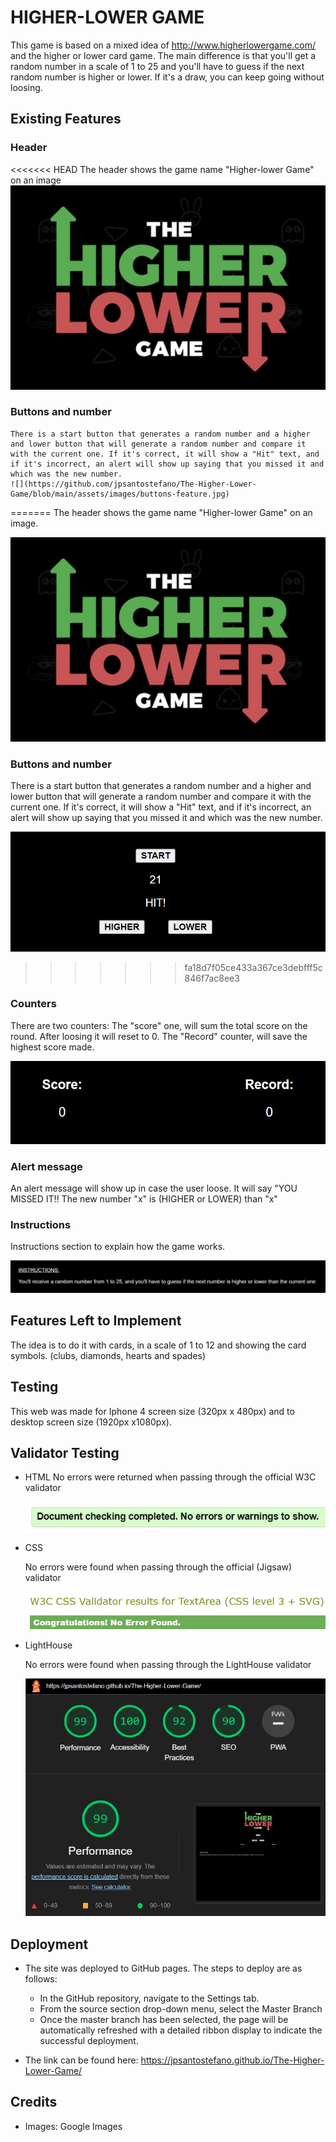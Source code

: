 # HIGHER-LOWER GAME

This game is based on a mixed idea of http://www.higherlowergame.com/ and the higher or lower card game.
The main difference is that you'll get a random number in a scale of 1 to 25 and you'll have to guess if the next random number is higher or lower. If it's a draw, you can keep going without loosing.

## Existing Features
### Header
<<<<<<< HEAD
   The header shows the game name "Higher-lower Game" on an image
    ![](https://github.com/jpsantostefano/The-Higher-Lower-Game/blob/main/assets/images/the-higher-lower-game.jpg)

### Buttons and number
    There is a start button that generates a random number and a higher and lower button that will generate a random number and compare it with the current one. If it's correct, it will show a "Hit" text, and if it's incorrect, an alert will show up saying that you missed it and which was the new number.
    ![](https://github.com/jpsantostefano/The-Higher-Lower-Game/blob/main/assets/images/buttons-feature.jpg)
=======
   The header shows the game name "Higher-lower Game" on an image.
   
   ![](https://github.com/jpsantostefano/The-Higher-Lower-Game/blob/main/assets/images/the-higher-lower-game.jpg)

### Buttons and number
   There is a start button that generates a random number and a higher and lower button that will generate a random number and compare it with the current one. If it's correct, it will show a "Hit" text, and if it's incorrect, an alert will show up saying that you missed it and which was the new number.
   
   ![](https://github.com/jpsantostefano/The-Higher-Lower-Game/blob/main/assets/images/buttons-feature.jpg)
>>>>>>> fa18d7f05ce433a367ce3debfff5c846f7ac8ee3

### Counters
   There are two counters: The "score" one, will sum the total score on the round. After loosing it will reset to 0. The "Record" counter, will save the highest score made.

   ![](https://github.com/jpsantostefano/The-Higher-Lower-Game/blob/main/assets/images/counters-image.jpg)
   
### Alert message
   An alert message will show up in case the user loose. It will say "YOU MISSED IT!! The new number "x" is (HIGHER or LOWER) than "x"
   ![]()

### Instructions
   Instructions section to explain how the game works.
    
   ![](https://github.com/jpsantostefano/The-Higher-Lower-Game/blob/main/assets/images/instructions.jpg)

## Features Left to Implement
The idea is to do it with cards, in a scale of 1 to 12 and showing the card symbols. (clubs, diamonds, hearts and spades)

## Testing
This web was made for Iphone 4 screen size (320px x 480px) and to desktop screen size (1920px x1080px).

## Validator Testing
- HTML
    No errors were returned when passing through the official W3C validator
    
    ![](https://github.com/jpsantostefano/The-Higher-Lower-Game/blob/main/assets/images/html-validator.jpg)
    
- CSS

    No errors were found when passing through the official (Jigsaw) validator
    
    ![](https://github.com/jpsantostefano/The-Higher-Lower-Game/blob/main/assets/images/css-validator.jpg)
    
- LightHouse

   No errors were found when passing through the LightHouse validator
   
    ![](https://github.com/jpsantostefano/The-Higher-Lower-Game/blob/main/assets/images/LightHouse-validator.jpg)

## Deployment
- The site was deployed to GitHub pages. The steps to deploy are as follows:
    - In the GitHub repository, navigate to the Settings tab.
    - From the source section drop-down menu, select the Master Branch
    - Once the master branch has been selected, the page will be automatically refreshed with a detailed ribbon display to indicate the successful deployment.

- The link can be found here:
https://jpsantostefano.github.io/The-Higher-Lower-Game/

## Credits
   - Images: Google Images
   
